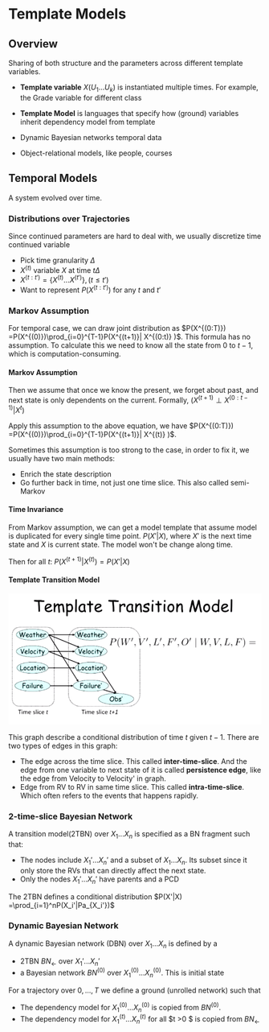 # Template Models

## Overview

Sharing of both structure and the parameters across different template
  variables.
  
- **Template variable** $X(U_1...U_k)$ is instantiated multiple times. For example,
  the Grade variable for different class
  
- **Template Model** is languages that specify how (ground) variables inherit dependency
  model from template

- Dynamic Bayesian networks temporal data

- Object-relational models, like people, courses

## Temporal Models

A system evolved over time.

### Distributions over Trajectories

Since continued parameters are hard to deal with, we usually discretize time
continued variable

- Pick time granularity $\Delta$
- $X^{(t)}$ variable $X$ at time $t\Delta$
- $X^{(t:t')} = \{ X^{(t)} ... X^{(t')}\}, (t \leq t')$  
- Want to represent $P(X^{(t:t')})$ for any $t$ and $t'$

### Markov Assumption

For temporal case, we can draw joint distribution as 
$P(X^{(0:T)}) =P(X^{(0)})\prod_{i=0}^{T-1}P(X^{(t+1)}| X^{(0:t)} )$. This
formula has no assumption. To calculate this we need to know all the state from
0 to $t-1$, which is computation-consuming.

#### Markov Assumption

Then we assume that once we know the present, we forget about past, and next
state is only dependents on the current. Formally, 
$(X^{(t+1)} \perp X^{(0:t-1)} | X^{t})$ 

Apply this assumption to the above equation, we have 
$P(X^{(0:T)}) =P(X^{(0)})\prod_{i=0}^{T-1}P(X^{(t+1)}| X^{(t)} )$.

Sometimes this assumption is too strong to the case, in order to fix it, we
usually have two main methods:

- Enrich the state description
- Go further back in time, not just one time slice. This also called semi-Markov 
  
#### Time Invariance

From Markov assumption, we can get a model template that assume model is
duplicated for every single time point. $P(X'|X)$, where $X'$ is the next time
state and $X$ is current state. The model won't be change along time.

Then for all $t$: $P(X^{(t+1)}|X^{(t)}) = P(X'|X)$

####  Template Transition Model

![](../imgs/5/TTM.png)

This graph describe a conditional distribution of time $t$ given $t-1$. There
are two types of edges in this graph:

- The edge across the time slice. This called **inter-time-slice**. And the edge
  from one variable to next state of it is called **persistence edge**, like the
  edge from Velocity to Velocity' in graph.
- Edge from RV to RV in same time slice. This called **intra-time-slice**. Which
  often refers to the events that happens rapidly. 
  
###  2-time-slice Bayesian Network

A transition model(2TBN) over $X_1...X_n$ is specified as a BN fragment such
that:

- The nodes include $X_1'...X_n'$ and a subset of $X_1...X_n$. Its subset since
  it only store the RVs that can directly affect the next state.
- Only the nodes $X_1'...X_n'$ have parents and a PCD

The 2TBN defines a conditional distribution 
$P(X'|X) =\prod_{i=1}^nP(X_i'|Pa_{X_i'})$

### Dynamic Bayesian Network

A dynamic Bayesian network (DBN) over $X_1...X_n$ is defined by a 

- 2TBN $BN_{\leftarrow}$ over $X_1'...X_n'$
- a Bayesian network $BN^{(0)}$ over $X_1^{(0)}...X_n^{(0)}$. This is initial
  state

For a trajectory over $0,...,T$ we define a ground (unrolled network) such that

- The dependency model for $X_1^{(0)}...X_n^{(0)}$ is copied from $BN^{(0)}$.
- The dependency model for $X_1^{(t)}...X_n^{(t)}$ for all $t >0 $ is copied
  from $BN_{\leftarrow}$
